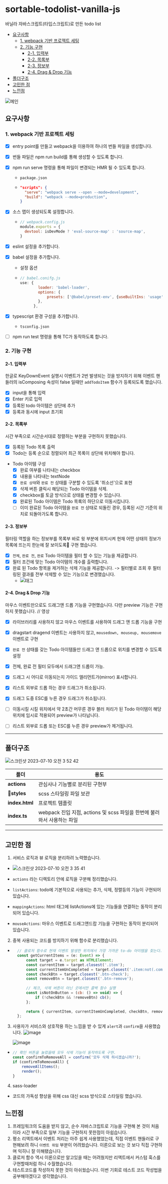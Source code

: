 # sortable-todolist-vanilla-js
바닐라 자바스크립트(타입스크립트)로 만든 todo list

* [요구사항](#요구사항)
    + [1. webpack 기반 프로젝트 세팅](#1-webpack-기반-프로젝트-세팅)
    + [2. 기능 구현](#2-기능-구현)
      + [2-1. 입력부](#2-1-입력부)
      + [2-2. 목록부](#2-2-목록부)
      + [2-3. 정보부](#2-3-정보부)
      + [2-4. Drag & Drop 기능](#2-4-Drag-&-Drop-기능)
* [폴더구조](#폴더구조)
* [고민한 점](#고민한-점)
* [느낀점](#느낀점)


![메인](https://github.com/jasmine-my/sortable-todolist-vanilla-js/assets/83268528/ebb51404-26d3-43ca-b2da-bddb96b22667)



## 요구사항

### 1. webpack 기반 프로젝트 세팅
- [x] entry point를 만들고 webpack을 이용하여 하나의 번들 파일을 생성합니다.
- [x] 번들 파일은 npm run build를 통해 생성할 수 있도록 합니다.
- [x] npm run serve 명령을 통해 파일이 변경되는 HMR 될 수 있도록 합니다.
  - `package.json`
  - ```json
    "scripts": {
      "serve": "webpack serve --open --mode=development",
      "build": "webpack --mode=production",
    }
    ```
- [x] 소스 맵이 생성되도록 설정합니다.
  - ```javascript
    // webpack.config.js
    module.exports = {
      devtool: isDevMode ? 'eval-source-map' : 'source-map',
    }
    ```  
- [x] eslint 설정을 추가합니다.
- [x] babel 설정을 추가합니다.
  - 설정 옵션
  - ```javascript
    // babel.conifg.js
    use: {
            loader: 'babel-loader',
            options: {
                presets: ['@babel/preset-env', {useBuiltIns: 'usage',}],
            },
          },
    ```
- [x] typescript 환경 구성을 추가합니다.
  - `tsconfig.json`
- [ ] npm run test 명령을 통해 TC가 동작하도록 합니다.


### 2. 기능 구현
#### 2-1. 입력부
한글로 KeyDownEvent 실행시 이벤트가 2번 발생되는 것을 방지하기 위해 이벤트 핸들러의 isComposing 속성이 false 일때만 `addTodoItem` 함수가 등록되도록 했습니다.
  - [x] input을 통해 입력
  - [x] Enter 키로 입력
  - [x] 등록된 todo 아이템은 상단에 추가
  - [x] 등록과 동시에 input 초기회

#### 2-2. 목록부
시간 부족으로 시간순서대로 정렬하는 부분을 구현하지 못했습니다.
  - [x] 등록된 Todo 목록 출력
  - [x] Todo는 등록 순으로 정렬되어 최근 목록이 상단에 위치해야 합니다.
  - Todo 아이템 구성
    - [x] 완료 여부를 나타내는 checkbox
    - [x] 내용을 나타내는 textNode
    - [x] `완료 상태`와 `완료 전` 상태를 구분할 수 있도록 '취소선'으로 표현
    - [x] 삭제 버튼 클릭시 해당되는 Todo 아이템을 삭제.
    - [x] checkbox를 토글 방식으로 상태를 변경할 수 있습니다.
    - [x] 완료된 Todo 아이템은 Todo 목록의 하단으로 이동시킵니다.
    - [ ] 이미 완료된 Todo 아이템을 `완료 전` 상태로 되돌린 경우, 등록된 시간 기준의 위치로 되돌아가도록 합니다.

#### 2-3. 정보부
필터링 역할을 하는 정보부를 목록부 바로 윗 부분에 위치시켜 현재 어떤 상태의 정보가 목록에 뜨는지 한눈에 잘 보이도록 구현 했습니다.
  - [x] `전체`, `완료 전`, `완료` Todo 아이템을 필터 할 수 있는 기능을 제공합니다.
  - [x] 필터 조건에 맞는 Todo 아이템의 개수를 출력합니다.
  - [x] 완료 된 Todo 항목을 제거하는 삭제 기능을 제공합니다. -> 필터별로 조회 후 필터링된 결과를 전부 삭제할 수 있는 기능으로 변경했습니다.
    - ![태그](https://github.com/jasmine-my/sortable-todolist-vanilla-js/assets/83268528/699989f1-5fd3-4ff6-96b0-1b0bf25b83ed)



#### 2-4. Drag & Drop 기능
마우스 이벤트만으로도 드래그앤 드롭 기능을 구현했습니다. 다만 preview 기능은 구현하지 못했습니다.
// 영상
  - [x] 라이브러리를 사용하지 않고 마우스 이벤트를 사용하여 드래그 앤 드롭 기능을 구현
  - [x] dragstart dragend 이벤트는 사용하지 않고, `mousedown, mouseup, mousemove` 이벤트로 구현
  - [x] `완료 전` 상태를 갖는 Todo 아이템들만 드래그 앤 드롭으로 위치를 변경할 수 있도록 설정
  - [x] 전체, 완료 전 필터 모두에서 드래그앤 드롭이 가능.
  - [x] 드래그 시 어디로 이동되는지 가이드 엘리먼트가(mirror) 표시합니다.
  - [x] 리스트 외부로 드롭 하는 경우 드래그가 취소됩니다.
  - [x] 드래그 도중 ESC를 누른 경우 드래그가 취소됩니다.
  - [ ] 이동시킬 시킬 위치에서 약 2초간 머무른 경우 블러 처리가 된 Todo 아이템이 해당 위치에 임시로 적용되어 preview가 나타납니다.
  - [ ] 리스트 외부로 드롭 또는 ESC를 누른 경우 preview가 제거됩니다.


***


## 폴더구조
![스크린샷 2023-07-10 오전 3 52 42](https://github.com/jasmine-my/sortable-todolist-vanilla-js/assets/83268528/730e1aba-b63a-44af-b12e-3f751bc83631)


| 폴더           | 용도                                                                                        |
| -------------- | --------------------------------------------------------------------- |
| **actions**    | 관심사나 기능별로 분리된 구현부                       |
| **styles**      | scss 스타일링 파일 보관             |
| **index.html**   | 프로젝트 템플릿  |
| **index.ts**   | webpack 진입 지점, actions 및 scss 파일을 한번에 불러와서 사용하는 파일 |



***


## 고민한 점
1. 서비스 로직과 뷰 로직을 분리하려 노력했습니다.
  - ![스크린샷 2023-07-10 오전 3 35 41](https://github.com/jasmine-my/sortable-todolist-vanilla-js/assets/83268528/0a1420b7-b395-45d1-b54d-6ecf0e92c2b3)

  - `actions` 라는 디렉토리 안에 로직을 구분해 정리했습니다.
  - `listActions`: todo에 기본적으로 사용되는 추가, 삭제, 정렬등의 기능이 구현되어 있습니다.
  - `mappingActions`: html 태그에 listActions에 있는 기능들을 연결하는 동작이 분리되어 있습니다.
  - `mouseActions`: 마우스 이벤트로 드래그앤드랍 기능을 구현하는 동작이 분리되어 있습니다.
    
2. 중복 사용되는 코드를 방지하기 위해 함수로 분리했습니다.
  - ```javascript
      // 클로저 함수로 현재 이벤트 발생한 위치에서 가장 가까운 to-do 아이템을 찾는다.
      const getCurrentItems = (e: Event) => {
          const target = e.target as HTMLElement;
          const currentItem = target.closest('.item');
          const currentItemUnCompleted = target.closest('.item:not(.completed)');
          const checkBtn = target.closest('.btn-check');
          const removeBtn = target.closest('.btn-remove');
      
          // 체크, 삭제 버튼이 아닌 곳에서만 콜백 함수 실행
          const isNotOnButton = (cb: () => void) => {
              if (!checkBtn && !removeBtn) cb();
          };
      
          return { currentItem, currentItemUnCompleted, checkBtn, removeBtn, isNotOnButton };
      };
    ```     
3. 사용자가 서비스와 상호작용 하는 느낌을 받 수 있게 `alert`과 `confirm`을 사용했습니다.
   ![image](https://github.com/jasmine-my/sortable-todolist-vanilla-js/assets/83268528/e53d37b5-5360-452e-99ca-9d17456c4bda)

   ![image](https://github.com/jasmine-my/sortable-todolist-vanilla-js/assets/83268528/dede2be2-314c-417c-8e46-8b497a759670)

  - ```javascript
    // 확인 버튼을 눌렀을때 모두 삭제 기능이 동작하도록 구현.
    const confirmToRemoveAll = confirm('모두 삭제 하시겠습니까?');
    if (confirmToRemoveAll) {
        removeAllItems();
        render();
    }
    ```

4. sass-loader
  - 코드의 가독성 향상을 위해 css 대신 scss 방식으로 스타일링 했습니다.


## 느낀점
1. 프레임워크의 도움을 받지 않고, 순수 자바스크립트로 기능을 구현해 본 것이 처음이라 시간 부족으로 일부 기능을 구현하지 못한점이 아쉽습니다.
2. 평소 리액트에서 이벤트 처리는 아주 쉽게 사용했었는데, 직접 이벤트 핸들러로 구현해보려 하니 `이벤트 위임` 부분이 어려웠습니다. 이론으로 보는 것 보다 직접 구현하며 익히니 잘 이해됐습니다.
3. 클로저 함수 역시 이론으로만 알고있을 때는 어려웠지만 리액트에서 커스텀 훅스를 구현할때처럼 하니 수월했습니다.
4. 테스트코드를 작성하지 못한 것이 아쉬웠습니다. 이번 기회로 테스트 코드 작성법을 공부해야겠다고 생각했습니다.

